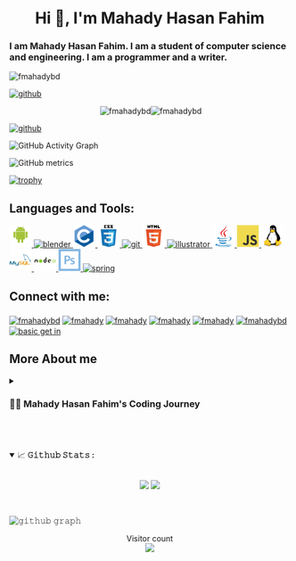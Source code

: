 
<h1 align="center">Hi 👋, I'm Mahady Hasan Fahim</h1>
<h3>
  <p class="glowing-text"> I am Mahady Hasan Fahim. I am a student of computer science and engineering. I am a programmer and a writer. </p>
  </h3>



<p align="left"><img src="https://komarev.com/ghpvc/?username=fmahadybd&label=Profile%20views&color=0e75b6&style=flat" alt="fmahadybd" /> </p>





[<img src='https://cdn.jsdelivr.net/npm/simple-icons@3.0.1/icons/github.svg' alt='github' height='40'>](https://github.com/fmahadyBD)  



<p align="center">&nbsp;<img height="180em"  src="https://github-readme-stats.vercel.app/api?username=fmahadybd&show_icons=true&locale=en" alt="fmahadybd" /><img height="180em"  src="https://github-readme-streak-stats.herokuapp.com/?user=fmahadybd&" alt="fmahadybd" /></p>




[<img src='https://cdn.jsdelivr.net/npm/simple-icons@3.0.1/icons/github.svg' alt='github' height='40'>](https://github.com/fmahadyBD)  

![GitHub Activity Graph](https://activity-graph.herokuapp.com/graph?username=fmahadyBD)  

![GitHub metrics](https://metrics.lecoq.io/fmahadyBD)  



[![trophy](https://github-profile-trophy.vercel.app/?username=fmahadyBD)](https://github.com/ryo-ma/github-profile-trophy)


<h2 align="left">Languages and Tools:</h3>
<p align="left"><p align="left"> <a href="https://developer.android.com" target="_blank" rel="noreferrer"> <img src="https://raw.githubusercontent.com/devicons/devicon/master/icons/android/android-original-wordmark.svg" alt="android" width="40" height="40"/> </a> <a href="https://www.blender.org/" target="_blank" rel="noreferrer"> <img src="https://download.blender.org/branding/community/blender_community_badge_white.svg" alt="blender" width="40" height="40"/> </a> <a href="https://www.cprogramming.com/" target="_blank" rel="noreferrer"> <img src="https://raw.githubusercontent.com/devicons/devicon/master/icons/c/c-original.svg" alt="c" width="40" height="40"/> </a> <a href="https://www.w3schools.com/css/" target="_blank" rel="noreferrer"> <img src="https://raw.githubusercontent.com/devicons/devicon/master/icons/css3/css3-original-wordmark.svg" alt="css3" width="40" height="40"/> </a> <a href="https://git-scm.com/" target="_blank" rel="noreferrer"> <img src="https://www.vectorlogo.zone/logos/git-scm/git-scm-icon.svg" alt="git" width="40" height="40"/> </a> <a href="https://www.w3.org/html/" target="_blank" rel="noreferrer"> <img src="https://raw.githubusercontent.com/devicons/devicon/master/icons/html5/html5-original-wordmark.svg" alt="html5" width="40" height="40"/> </a> <a href="https://www.adobe.com/in/products/illustrator.html" target="_blank" rel="noreferrer"> <img src="https://www.vectorlogo.zone/logos/adobe_illustrator/adobe_illustrator-icon.svg" alt="illustrator" width="40" height="40"/> </a> <a href="https://www.java.com" target="_blank" rel="noreferrer"> <img src="https://raw.githubusercontent.com/devicons/devicon/master/icons/java/java-original.svg" alt="java" width="40" height="40"/> </a> <a href="https://developer.mozilla.org/en-US/docs/Web/JavaScript" target="_blank" rel="noreferrer"> <img src="https://raw.githubusercontent.com/devicons/devicon/master/icons/javascript/javascript-original.svg" alt="javascript" width="40" height="40"/> </a> <a href="https://www.linux.org/" target="_blank" rel="noreferrer"> <img src="https://raw.githubusercontent.com/devicons/devicon/master/icons/linux/linux-original.svg" alt="linux" width="40" height="40"/> </a> <a href="https://www.mysql.com/" target="_blank" rel="noreferrer"> <img src="https://raw.githubusercontent.com/devicons/devicon/master/icons/mysql/mysql-original-wordmark.svg" alt="mysql" width="40" height="40"/> </a> <a href="https://nodejs.org" target="_blank" rel="noreferrer"> <img src="https://raw.githubusercontent.com/devicons/devicon/master/icons/nodejs/nodejs-original-wordmark.svg" alt="nodejs" width="40" height="40"/> </a> <a href="https://www.photoshop.com/en" target="_blank" rel="noreferrer"> <img src="https://raw.githubusercontent.com/devicons/devicon/master/icons/photoshop/photoshop-line.svg" alt="photoshop" width="40" height="40"/> </a> <a href="https://spring.io/" target="_blank" rel="noreferrer"> <img src="https://www.vectorlogo.zone/logos/springio/springio-icon.svg" alt="spring" width="40" height="40"/> </a>  </p>
<h2 align="left">

Connect with me:</h3>
<p align="left">
<a href="https://stackoverflow.com/users/fmahadybd" target="blank"><img align="center" src="https://raw.githubusercontent.com/rahuldkjain/github-profile-readme-generator/master/src/images/icons/Social/stack-overflow.svg" alt="fmahadybd" height="30" width="40" /></a>
  <a href="https://linkedin.com/in/fmahady" target="blank"><img align="center" src="https://raw.githubusercontent.com/rahuldkjain/github-profile-readme-generator/master/src/images/icons/Social/linked-in-alt.svg" alt="fmahady" height="30" width="40" /></a>
<a href="https://fb.com/fmahady" target="blank"><img align="center" src="https://raw.githubusercontent.com/rahuldkjain/github-profile-readme-generator/master/src/images/icons/Social/facebook.svg" alt="fmahady" height="30" width="40" /></a>
<a href="https://instagram.com/fmahady" target="blank"><img align="center" src="https://raw.githubusercontent.com/rahuldkjain/github-profile-readme-generator/master/src/images/icons/Social/instagram.svg" alt="fmahady" height="30" width="40" /></a>
<a href="https://codeforces.com/profile/fmahady" target="blank"><img align="center" src="https://raw.githubusercontent.com/rahuldkjain/github-profile-readme-generator/master/src/images/icons/Social/codeforces.svg" alt="fmahady" height="30" width="40" /></a>
<a href="https://fb.com/fmahadybd" target="blank"><img align="center" src="https://raw.githubusercontent.com/rahuldkjain/github-profile-readme-generator/master/src/images/icons/Social/facebook.svg" alt="fmahadybd" height="30" width="40" /></a>  
<a href="https://www.youtube.com/c/basic get in" target="blank"><img align="center" src="https://raw.githubusercontent.com/rahuldkjain/github-profile-readme-generator/master/src/images/icons/Social/youtube.svg" alt="basic get in" height="30" width="40" /></a>
</p>

<h2>More About me</h2>
<details>
 <summary><h3>👨‍💻 Mahady Hasan Fahim's Coding Journey</h3></summary>
   I have Sratr My Coding life from 2021. We start with the Java.</details>
   
   






<br/>

#

<details open="">
<summary>
  <g-emoji class="g-emoji" alias="chart_with_upwards_trend" fallback-src="https://github.githubassets.com/images/icons/emoji/unicode/1f4c8.png">📈</g-emoji>
  <strong>𝙶𝚒𝚝𝚑𝚞𝚋 𝚂𝚝𝚊𝚝𝚜 : </strong>
</summary>
<br/>
<div>

  
  
  
  
  <p align="center">
  <img height="180em" src="https://github-readme-stats-eight-theta.vercel.app/api?username=fmahadyBD&show_icons=true&theme=algolia&include_all_commits=true&count_private=true"/>
<img height="180em" src="https://github-readme-stats-eight-theta.vercel.app/api/top-langs/?username=fmahadyBD&layout=compact&langs_count=8&theme=algolia"/>
  
  <p>
  </div>
</details>
<br/>





![𝚐𝚒𝚝𝚑𝚞𝚋 𝚐𝚛𝚊𝚙𝚑](https://github-readme-activity-graph.cyclic.app/graph?username=fmahadyBD&theme=react-dark&hide_border=true&area=true)


<p align="center">
  Visitor count<br>
  <img src="https://profile-counter.glitch.me/fmahadybd/count.svg" />
</p>











